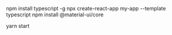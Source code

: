 npm install typescript -g
npx create-react-app my-app --template typescript
npm install @material-ui/core

yarn start
